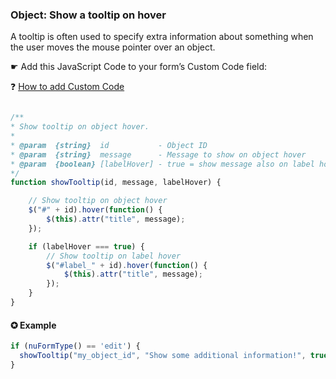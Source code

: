 ### Object: Show a tooltip on hover 

A tooltip is often used to specify extra information about something when the user moves the mouse pointer over an object.


☛ Add this JavaScript Code to your form’s Custom Code field:

❓ [How to add Custom Code](/common/form_add_custom_code_javascript.gif)


```javascript

/**
* Show tooltip on object hover.
*
* @param  {string}  id           - Object ID
* @param  {string}  message      - Message to show on object hover
* @param  {boolean} [labelHover] - true = show message also on label hover
*/
function showTooltip(id, message, labelHover) {

    // Show tooltip on object hover
    $("#" + id).hover(function() {
        $(this).attr("title", message);
    });

    if (labelHover === true) {
        // Show tooltip on label hover
        $("#label_" + id).hover(function() {
            $(this).attr("title", message);
        });
    }
}
```

#### ✪ Example


```javascript
if (nuFormType() == 'edit') {
  showTooltip("my_object_id", "Show some additional information!", true);
}  
```

